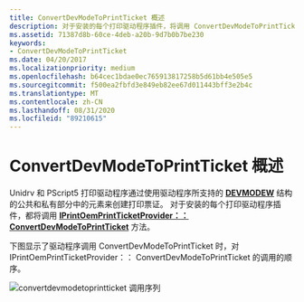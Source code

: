 ```yaml
---
title: ConvertDevModeToPrintTicket 概述
description: 对于安装的每个打印驱动程序插件，将调用 ConvertDevModeToPrintTicket 方法。
ms.assetid: 71387d8b-60ce-4deb-a20b-9d7b0b7be230
keywords:
- ConvertDevModeToPrintTicket
ms.date: 04/20/2017
ms.localizationpriority: medium
ms.openlocfilehash: b64cec1bdae0ec765913817258b5d61bb4e505e5
ms.sourcegitcommit: f500ea2fbfd3e849eb82ee67d011443bff3e2b4c
ms.translationtype: MT
ms.contentlocale: zh-CN
ms.lasthandoff: 08/31/2020
ms.locfileid: "89210615"
---
```

# <a name="convertdevmodetoprintticket-overview"></a>ConvertDevModeToPrintTicket 概述


Unidrv 和 PScript5 打印驱动程序通过使用驱动程序所支持的 [**DEVMODEW**](/windows/win32/api/wingdi/ns-wingdi-devmodew) 结构的公共和私有部分中的元素来创建打印票证。 对于安装的每个打印驱动程序插件，都将调用 [**IPrintOemPrintTicketProvider：： ConvertDevModeToPrintTicket**](/previous-versions/windows/hardware/drivers/ff553161(v=vs.85)) 方法。

下图显示了驱动程序调用 ConvertDevModeToPrintTicket 时，对 IPrintOemPrintTicketProvider：： ConvertDevModeToPrintTicket 的调用的顺序。

![convertdevmodetoprintticket 调用序列](images/ptpcdm2pt-uml.gif)

 

